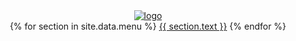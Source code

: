<header class = 'header'>
  <div class="row">
          	<div class='col-md-3 offset-md-4 logo'>
              	<a href = '{{site.baseurl}}'>
                  	<img src = '{{site.baseurl}}/assets/notice.png' alt = 'logo'>
              	</a>
          	</div>
          	<div class='col-md-3 offset-md-4 menu-bar'>
              <nav class = 'menu flex'>
                  <span class = 'flex'>
                      {% for section in site.data.menu %}
                          <a href='{{ site.baseurl }}/#{{ section.id }}'>{{ section.text }}</a>
                      {% endfor %}
                  </span>
              </nav>
          	</div>
  </div>
  <i class = 'fa fa-bars tp-menu' aria-hidden = 'true'></i>
</header>
